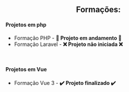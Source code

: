 <h2 align="center" >Formações:</h2>

<h4>Projetos em php</h4>
<ul>
  <li>Formação PHP - <b>🚧 Projeto em andamento 🚧</b></li>
  <li>Formação Laravel - <b>❌ Projeto não iniciada ❌</b></li>
</ul>
<br>

<h4>Projetos em Vue </h4>

<ul>
  <li>Formação Vue 3 - <b>✔️ Projeto finalizado ✔️</b></li>
</ul>
<br>
